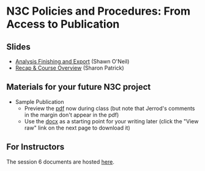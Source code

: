 N3C Policies and Procedures: From Access to Publication
============

## Slides

* [Analysis Finishing and Export](session_6-analysis_finish_export.pdf) (Shawn O'Neil)
* [Recap & Course Overview](session-6-recap-sharon.pdf) (Sharon Patrick)


## Materials for your future N3C project

* Sample Publication
  * Preview the [pdf](n3c-sample-publication.pdf) now during class
    (but note that Jerrod's comments in the margin don't appear in the pdf)
  * Use the [docx](n3c-sample-publication.docx) as a starting point for your writing later
    (click the "View raw" link on the next page to download it)


## For Instructors

The session 6 documents are hosted [here](https://drive.google.com/drive/folders/1ZrD_2OjscWNZLthUS5Ahr-sAtENXJaHT).
